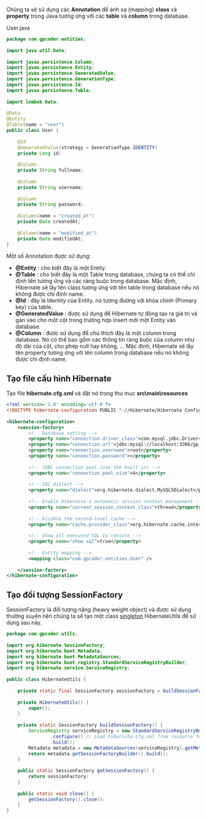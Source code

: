 Chúng ta sẽ sử dụng các **Annotation** để ánh xạ (mapping) **class** và **property** trong Java tương ứng với các **table** và **column** trong database.

User.java

```java
package com.gpcoder.entities;
 
import java.util.Date;
 
import javax.persistence.Column;
import javax.persistence.Entity;
import javax.persistence.GeneratedValue;
import javax.persistence.GenerationType;
import javax.persistence.Id;
import javax.persistence.Table;
 
import lombok.Data;
 
@Data
@Entity
@Table(name = "user")
public class User {
 
    @Id
    @GeneratedValue(strategy = GenerationType.IDENTITY)
    private Long id;
 
    @Column
    private String fullname;
 
    @Column
    private String username;
 
    @Column
    private String password;
 
    @Column(name = "created_at")
    private Date createdAt;
 
    @Column(name = "modified_at")
    private Date modifiedAt;
}
```

Một số Annotation được sử dụng:

- **@Entity** : cho biết đây là một Entity.
- **@Table** : cho biết đây là một Table trong database, chúng ta có thể chỉ định tên tương ứng và các ràng buộc trong database. Mặc định, Hibernate sẽ lấy tên class tương ứng với tên table trong database nếu nó không được chỉ định name.
- **@Id** : đây là Identity của Entity. nó tương đương với khóa chính (Primary key) của table.
- **@GeneratedValue** : được sử dụng để Hibernate tự động tạo ra giá trị và gán vào cho một cột trong trường hợp insert mới một Entity vào database.
- **@Column** : được sử dụng để chú thích đây là một column trong database. Nó có thể bao gồm các thông tin ràng buộc của column như độ dài của cột, cho phép null hay không, … Mặc định, Hibernate sẽ lấy tên property tương ứng với tên column trong database nếu nó không được chỉ định name.

## Tạo file cấu hình Hibernate

Tạo file **hibernate.cfg.xml** và đặt nó trong thư mục **src\main\resources**

```xml
<?xml version='1.0' encoding='utf-8'?>
<!DOCTYPE hibernate-configuration PUBLIC "-//Hibernate/Hibernate Configuration DTD 3.0//EN" "http://www.hibernate.org/dtd/hibernate-configuration-3.0.dtd">
 
<hibernate-configuration>
    <session-factory>
        <!-- Database setting -->
        <property name="connection.driver_class">com.mysql.jdbc.Driver</property>
        <property name="connection.url">jdbc:mysql://localhost:3306/gp_system?serverTimezone=UTC&amp;useUnicode=true&amp;characterEncoding=utf8</property>
        <property name="connection.username">root</property>
        <property name="connection.password"></property>
         
        <!-- JDBC connection pool (use the built-in) -->
        <property name="connection.pool_size">4</property>
 
        <!-- SQL dialect -->
        <property name="dialect">org.hibernate.dialect.MySQL5Dialect</property>
 
        <!-- Enable Hibernate's automatic session context management -->
        <property name="current_session_context_class">thread</property>
 
        <!-- Disable the second-level cache -->
        <property name="cache.provider_class">org.hibernate.cache.internal.NoCacheProvider</property>
 
        <!-- Show all executed SQL to console -->
        <property name="show_sql">true</property>
 
        <!-- Entity mapping -->
        <mapping class="com.gpcoder.entities.User" />
         
    </session-factory>
</hibernate-configuration>
```

## Tạo đối tượng SessionFactory

SessionFactory là đối tượng nặng (heavy weight object) và được sử dụng thường xuyên nên chúng ta sẽ tạo một class [singleton](https://gpcoder.com/4190-huong-dan-java-design-pattern-singleton/) HibernateUtils để sử dụng sau này.

```java
package com.gpcoder.utils;
 
import org.hibernate.SessionFactory;
import org.hibernate.boot.Metadata;
import org.hibernate.boot.MetadataSources;
import org.hibernate.boot.registry.StandardServiceRegistryBuilder;
import org.hibernate.service.ServiceRegistry;
 
public class HibernateUtils {
 
    private static final SessionFactory sessionFactory = buildSessionFactory();
 
    private HibernateUtils() {
        super();
    }
 
    private static SessionFactory buildSessionFactory() {
        ServiceRegistry serviceRegistry = new StandardServiceRegistryBuilder() //
                .configure() // Load hibernate.cfg.xml from resource folder by default
                .build();
        Metadata metadata = new MetadataSources(serviceRegistry).getMetadataBuilder().build();
        return metadata.getSessionFactoryBuilder().build();
    }
 
    public static SessionFactory getSessionFactory() {
        return sessionFactory;
    }
 
    public static void close() {
        getSessionFactory().close();
    }
}

```

